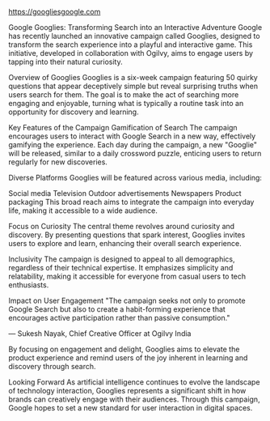 https://googliesgoogle.com

Google Googlies: Transforming Search into an Interactive Adventure
Google has recently launched an innovative campaign called Googlies, designed to transform the search experience into a playful and interactive game. This initiative, developed in collaboration with Ogilvy, aims to engage users by tapping into their natural curiosity.

Overview of Googlies
Googlies is a six-week campaign featuring 50 quirky questions that appear deceptively simple but reveal surprising truths when users search for them. The goal is to make the act of searching more engaging and enjoyable, turning what is typically a routine task into an opportunity for discovery and learning.

Key Features of the Campaign
Gamification of Search
The campaign encourages users to interact with Google Search in a new way, effectively gamifying the experience. Each day during the campaign, a new "Googlie" will be released, similar to a daily crossword puzzle, enticing users to return regularly for new discoveries.

Diverse Platforms
Googlies will be featured across various media, including:

Social media
Television
Outdoor advertisements
Newspapers
Product packaging
This broad reach aims to integrate the campaign into everyday life, making it accessible to a wide audience.

Focus on Curiosity
The central theme revolves around curiosity and discovery. By presenting questions that spark interest, Googlies invites users to explore and learn, enhancing their overall search experience.

Inclusivity
The campaign is designed to appeal to all demographics, regardless of their technical expertise. It emphasizes simplicity and relatability, making it accessible for everyone from casual users to tech enthusiasts.

Impact on User Engagement
"The campaign seeks not only to promote Google Search but also to create a habit-forming experience that encourages active participation rather than passive consumption."

— Sukesh Nayak, Chief Creative Officer at Ogilvy India

By focusing on engagement and delight, Googlies aims to elevate the product experience and remind users of the joy inherent in learning and discovery through search.

Looking Forward
As artificial intelligence continues to evolve the landscape of technology interaction, Googlies represents a significant shift in how brands can creatively engage with their audiences. Through this campaign, Google hopes to set a new standard for user interaction in digital spaces.

